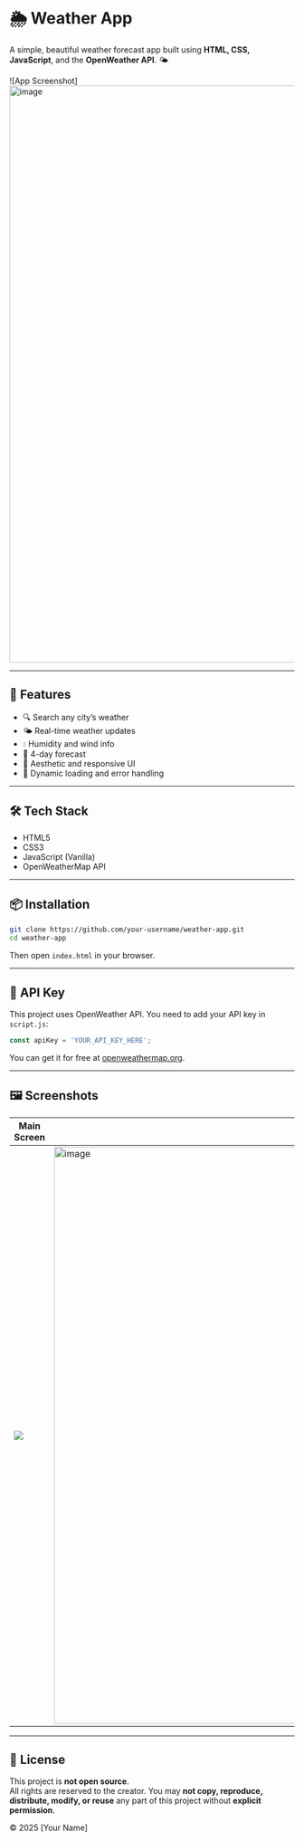# 🌦️ Weather App
A simple, beautiful weather forecast app built using **HTML, CSS, JavaScript**, and the **OpenWeather API**. 🌤️

![App Screenshot]
<img width="1920" height="1020" alt="image" src="https://github.com/user-attachments/assets/7694c2e9-fe28-423c-a4af-8743c691af64" />

---

## 🚀 Features

- 🔍 Search any city’s weather
- 🌤️ Real-time weather updates
- 💧 Humidity and wind info
- 📅 4-day forecast
- 🌈 Aesthetic and responsive UI
- 🔁 Dynamic loading and error handling

---

## 🛠️ Tech Stack

- HTML5
- CSS3
- JavaScript (Vanilla)
- OpenWeatherMap API

---

## 📦 Installation

```bash
git clone https://github.com/your-username/weather-app.git
cd weather-app
```

Then open `index.html` in your browser.

---

## 🔑 API Key

This project uses OpenWeather API. You need to add your API key in `script.js`:

```js
const apiKey = 'YOUR_API_KEY_HERE';
```

You can get it for free at [openweathermap.org](https://openweathermap.org/api).

---

## 🖼️ Screenshots

| Main Screen | Not Found | Forecast |
|-------------|-----------|----------|
| ![](assets/message/search-city.png) | <img width="1920" height="1020" alt="image" src="https://github.com/user-attachments/assets/f2c0904b-093c-4986-b59e-3c6b88b693b6" />| <img width="1920" height="1020" alt="image" src="https://github.com/user-attachments/assets/2ff62e89-02f4-4c60-8fb9-f2db8fbcfae0" />|

---

## 📄 License

This project is **not open source**.  
All rights are reserved to the creator. You may **not copy, reproduce, distribute, modify, or reuse** any part of this project without **explicit permission**.

© 2025 [Your Name]
